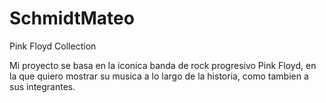 # SchmidtMateo

</h1> Pink Floyd Collection </h1>
</p> Mi proyecto se basa en la iconica banda de rock progresivo Pink Floyd, en la que quiero mostrar su musica a lo largo de la historia, como tambien a sus integrantes. </p>
